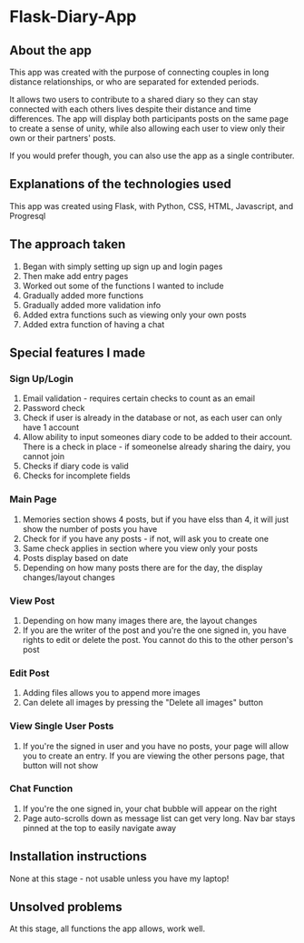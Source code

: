 # Flask-Diary-App

## About the app
This app was created with the purpose of connecting couples in long distance relationships, or who are 
separated for extended periods. 

It allows two users to contribute to a shared diary so they can stay connected with each others lives despite their distance and time differences. The app will display both participants posts on the same page to create a sense of unity, while also allowing each user to view only their own or their partners' posts. 

If you would prefer though, you can also use the app as a single contributer. 

## Explanations of the technologies used
This app was created using Flask, with Python, CSS, HTML, Javascript, and Progresql

## The approach taken
1. Began with simply setting up sign up and login pages
2. Then make add entry pages
3. Worked out some of the functions I wanted to include
4. Gradually added more functions
5. Gradually added more validation info
6. Added extra functions such as viewing only your own posts
7. Added extra function of having a chat 

## Special features I made
### Sign Up/Login
1. Email validation - requires certain checks to count as an email
2. Password check
3. Check if user is already in the database or not, as each user can only have 1 account
4. Allow ability to input someones diary code to be added to their account. There is a check in place - if someonelse already sharing the dairy, you cannot join
5. Checks if diary code is valid
6. Checks for incomplete fields

### Main Page
1. Memories section shows 4 posts, but if you have elss than 4, it will just show the number of posts you have
2. Check for if you have any posts - if not, will ask you to create one
3. Same check applies in section where you view only your posts
4. Posts display based on date
5. Depending on how many posts there are for the day, the display changes/layout changes 

### View Post
1. Depending on how many images there are, the layout changes
2. If you are the writer of the post and you're the one signed in, you have rights to edit or delete the post. You cannot do this to the other person's post

### Edit Post
1. Adding files allows you to append more images
2. Can delete all images by pressing the "Delete all images" button

### View Single User Posts
1. If you're the signed in user and you have no posts, your page will allow you to create an entry. If you are viewing the other persons page, that button will not show

### Chat Function
1. If you're the one signed in, your chat bubble will appear on the right
2. Page auto-scrolls down as message list can get very long. Nav bar stays pinned at the top to easily navigate away

## Installation instructions
None at this stage - not usable unless you have my laptop!

## Unsolved problems
At this stage, all functions the app allows, work well. 